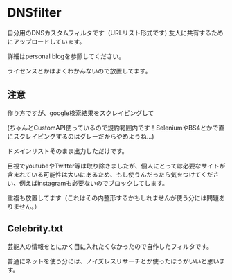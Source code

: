 # DNSfilter

自分用のDNSカスタムフィルタです（URLリスト形式です)
友人に共有するためにアップロードしています。

詳細はpersonal blogを参照してください。
 
ライセンスとかはよくわかんないので放置してます。

## 注意
作り方ですが、google検索結果をスクレイピングして

(ちゃんとCustomAPI使っているので規約範囲内です！SeleniumやBS4とかで直にスクレイピングするのはグレーだからやめようね...)

ドメインリストそのまま出力しただけです。

目視でyoutubeやTwitter等は取り除きましたが、個人にとっては必要なサイトが含まれている可能性は大いにあるため、もし使うんだったら気をつけてください、例えばinstagramも必要ないのでブロックしてします。

重複も放置してます（これはその内整形するかもしれませんが使う分には問題ありません。）

## Celebrity.txt
芸能人の情報をとにかく目に入れたくなかったので自作したフィルタです。

普通にネットを使う分には、ノイズレスリサーチとか使ったほうがいいと思います。
